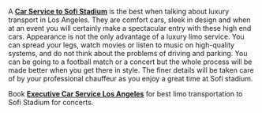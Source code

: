 <p><span style="font-weight: 400;">A </span><a href="https://carservicelosangeles.us/service/game-and-sports-limo-service"><strong>Car Service to Sofi Stadium</strong></a><span style="font-weight: 400;"> is the best when talking about luxury transport in Los Angeles. They are comfort cars, sleek in design and when at an event you will certainly make a spectacular entry with these high end cars. Appearance is not the only advantage of a luxury limo service. You can spread your legs, watch movies or listen to music on high-quality systems, and do not think about the problems of driving and parking. You can be going to a football match or a concert but the whole process will be made better when you get there in style. The finer details will be taken care of by your professional chauffeur as you enjoy a great time at Sofi stadium.</span></p>
<p><span style="font-weight: 400;">Book </span><a href="https://www.google.com/maps/d/edit?mid=1-L2OxFq14RjCwrCgEyknBwr2saX1QG4&amp;usp=sharing"><strong>Executive Car Service Los Angeles</strong></a><span style="font-weight: 400;"> for best limo transportation to Sofi Stadium for concerts.</span></p>
